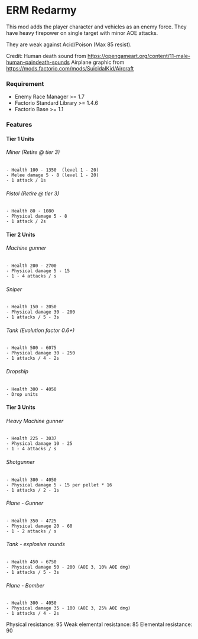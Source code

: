 # ERM Redarmy
This mod adds the player character and vehicles as an enemy force. They have heavy firepower on single target with minor AOE attacks. 

They are weak against Acid/Poison (Max 85 resist).

Credit:
Human death sound from https://opengameart.org/content/11-male-human-paindeath-sounds
Airplane graphic from https://mods.factorio.com/mods/SuicidalKid/Aircraft

### Requirement
* Enemy Race Manager >= 1.7
* Factorio Standard Library >= 1.4.6
* Factorio Base >= 1.1

### Features
#### Tier 1 Units
###### Miner (Retire @ tier 3)
    - Health 100 - 1350  (level 1 - 20)
    - Melee damage 5 - 8 (level 1 - 20)
    - 1 attack / 1s  

###### Pistol (Retire @ tier 3)
    - Health 80 - 1080
    - Physical damage 5 - 8 
    - 1 attack / 2s

#### Tier 2 Units
###### Machine gunner 
    - Health 200 - 2700
    - Physical damage 5 - 15   
    - 1 - 4 attacks / s

###### Sniper 
    - Health 150 - 2050
    - Physical damage 30 - 200
    - 1 attacks / 5 - 3s

###### Tank (Evolution factor 0.6+)
    - Health 500 - 6075
    - Physical damage 30 - 250  
    - 1 attacks / 4 - 2s

###### Dropship
    - Health 300 - 4050
    - Drop units

#### Tier 3 Units
###### Heavy Machine gunner
    - Health 225 - 3037
    - Physical damage 10 - 25   
    - 1 - 4 attacks / s

###### Shotgunner
    - Health 300 - 4050
    - Physical damage 5 - 15 per pellet * 16
    - 1 attacks / 2 - 1s

###### Plane - Gunner
    - Health 350 - 4725
    - Physical damage 20 - 60
    - 1 - 2 attacks / s

###### Tank - explosive rounds 
    - Health 450 - 6750
    - Physical damage 50 - 200 (AOE 3, 10% AOE dmg)
    - 1 attacks / 5 - 3s

###### Plane - Bomber
    - Health 300 - 4050
    - Physical damage 35 - 100 (AOE 3, 25% AOE dmg)
    - 1 attacks / 4 - 2s

Physical resistance: 95
Weak elemental resistance: 85
Elemental resistance: 90